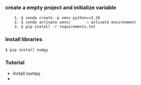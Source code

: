 ### create a empty project and initialize variable
```
    1. $ conda create -p venv python==3.10
    2. $ conda activate venv/       ⇒ activate environment
    3. $ pip install -r requirements.txt

```

### Install libraries
`$ pip install numpy`


### Tutorial
- Install numpy
- 
